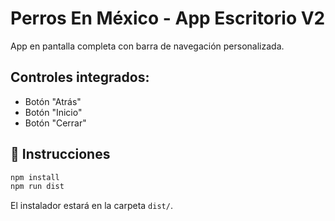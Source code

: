 # Perros En México - App Escritorio V2

App en pantalla completa con barra de navegación personalizada.

## Controles integrados:
- Botón "Atrás"
- Botón "Inicio"
- Botón "Cerrar"

## 🚀 Instrucciones

```bash
npm install
npm run dist
```

El instalador estará en la carpeta `dist/`.